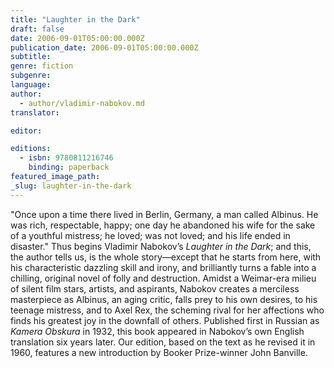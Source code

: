 ```yaml
---
title: "Laughter in the Dark"
draft: false
date: 2006-09-01T05:00:00.000Z
publication_date: 2006-09-01T05:00:00.000Z
subtitle:
genre: fiction
subgenre:
language:
author:
  - author/vladimir-nabokov.md
translator:

editor:

editions:
  - isbn: 9780811216746
    binding: paperback
featured_image_path:
_slug: laughter-in-the-dark
---
```


"Once upon a time there lived in Berlin, Germany, a man called Albinus. He was rich, respectable, happy; one day he abandoned his wife for the sake of a youthful mistress; he loved; was not loved; and his life ended in disaster." Thus begins Vladimir Nabokov’s _Laughter in the Dark_; and this, the author tells us, is the whole story—except that he starts from here, with his characteristic dazzling skill and irony, and brilliantly turns a fable into a chilling, original novel of folly and destruction. Amidst a Weimar-era milieu of silent film stars, artists, and aspirants, Nabokov creates a merciless masterpiece as Albinus, an aging critic, falls prey to his own desires, to his teenage mistress, and to Axel Rex, the scheming rival for her affections who finds his greatest joy in the downfall of others. Published first in Russian as _Kamera Obskura_ in 1932, this book appeared in Nabokov’s own English translation six years later. Our edition, based on the text as he revised it in 1960, features a new introduction by Booker Prize-winner John Banville.

